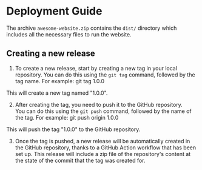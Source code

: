 # Deployment Guide

The archive `awesome-website.zip` contains the `dist/`
directory which includes all the necessary files to run the website.

## Creating a new release

1. To create a new release, start by creating a new tag in your local repository. You can do this using the `git tag` command, followed by the tag name.
For example: git tag 1.0.0

This will create a new tag named "1.0.0".

2. After creating the tag, you need to push it to the GitHub repository.  
You can do this using the `git push` command, followed by the name of the tag. 
For example: git push origin 1.0.0


This will push the tag "1.0.0" to the GitHub repository.

3. Once the tag is pushed, a new release will be automatically created in the GitHub repository, thanks to a GitHub Action workflow that has been set up. This release will include a zip file of the repository's content at the state of the commit that the tag was created for.
